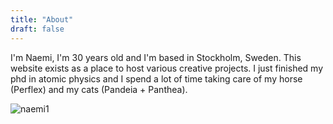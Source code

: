 ```yaml
---
title: "About"
draft: false
---
```


I'm Naemi, I'm 30 years old and I'm based in Stockholm, Sweden. This website exists as a place to host various creative projects. I just finished my phd in atomic physics and I spend a lot of time taking care of my horse (Perflex) and my cats (Pandeia + Panthea). 

![naemi1](/IMG_1692.jpg)


